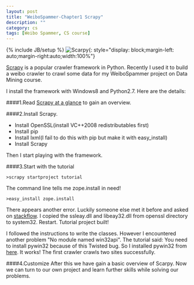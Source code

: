 ```yaml
---
layout: post
title: "WeiboSpammer-Chapter1 Scrapy"
description: ""
category: cs
tags: [Weibo Spammer, CS course]
---
```

{% include JB/setup %}
![Scarpy](http://doc.scrapy.org/en/latest/_images/scrapy_architecture.png){: style="display: block;margin-left: auto;margin-right:auto;width:100%"}

[Scrapy](http://scrapy.org/) is a popular crawler framework in Python. Recently I used it to build a weibo crawler to crawl some data for my WeiboSpammer project on Data Mining course.

I install the framework with Windows8 and Python2.7. Here are the details:

####1.Read [Scrapy at a glance](http://doc.scrapy.org/en/latest/intro/overview.html) to gain an overview.

####2.Install Scrapy.

* Install OpenSSL(install VC++2008 redistributables first)
* Install pip
* Install lxml(I fail to do this with pip but make it with easy_install)
* Install Scrapy

Then I start playing with the framework.

####3.Start with the tutorial

	>scrapy startproject tutorial

The command line tells me zope.install in need!

	>easy_install zope.install

There appears another error. Luckily someone else met it before and asked  on [stackflow](http://stackoverflow.com/questions/22800768/getting-error-dll-load-failed-the-operating-system-cannot-run-1-python-2-7).
I copied the ssleay.dll and libeay32.dll from openssl directory to system32. Restart. Tutorial project built!

I followed the instructions to write the classes. However I encountered another problem "No module named win32api". The tutorial said: You need to install pywin32 because of this Twisted bug. So I installed pywin32 from [here](http://sourceforge.net/projects/pywin32/files/pywin32/Build%20218/).
It works! The first crawler crawls two sites successfully.

####4.Customize
After this we have gain a basic overview of Scarpy. Now we can turn to our own project and learn further skills while solving our problems.